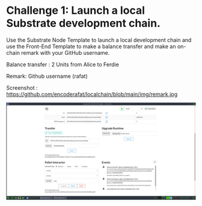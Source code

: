 # Challenge 1: Launch a local Substrate development chain. 

Use the Substrate Node Template to launch a local development chain
and use the Front-End Template to make a balance transfer and make an on-chain remark with your GitHub username.

Balance transfer : 2 Units from Alice to Ferdie

Remark: Github username (rafat)

Screenshot : https://github.com/encoderafat/localchain/blob/main/img/remark.jpg

<img src="https://github.com/encoderafat/localchain/blob/main/img/remark.jpg" />
